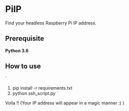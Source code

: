 # PiIP
Find your headless Raspberry Pi IP address. 

## Prerequisite
__Python 3.6__

## How to use
`
1. pip install -r requirements.txt
2. python ssh_script.py 
`

Voila !! (Your IP address will appear in a magic manner :) )
